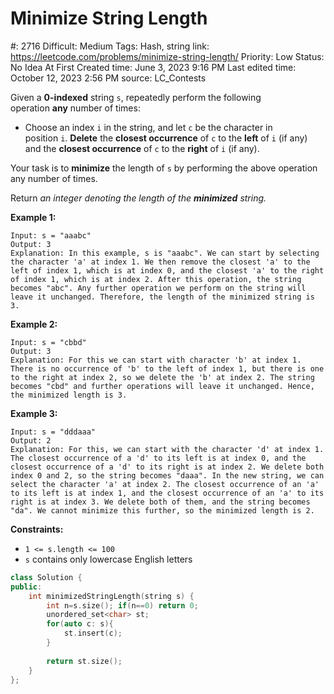 # Minimize String Length

#: 2716
Difficult: Medium
Tags: Hash, string
link: https://leetcode.com/problems/minimize-string-length/
Priority: Low
Status: No Idea At First
Created time: June 3, 2023 9:16 PM
Last edited time: October 12, 2023 2:56 PM
source: LC_Contests

Given a **0-indexed** string `s`, repeatedly perform the following operation **any** number of times:

- Choose an index `i` in the string, and let `c` be the character in position `i`. **Delete** the **closest occurrence** of `c` to the **left** of `i` (if any) and the **closest occurrence** of `c` to the **right** of `i` (if any).

Your task is to **minimize** the length of `s` by performing the above operation any number of times.

Return *an integer denoting the length of the **minimized** string.*

**Example 1:**

```
Input: s = "aaabc"
Output: 3
Explanation: In this example, s is "aaabc". We can start by selecting the character 'a' at index 1. We then remove the closest 'a' to the left of index 1, which is at index 0, and the closest 'a' to the right of index 1, which is at index 2. After this operation, the string becomes "abc". Any further operation we perform on the string will leave it unchanged. Therefore, the length of the minimized string is 3.
```

**Example 2:**

```
Input: s = "cbbd"
Output: 3
Explanation: For this we can start with character 'b' at index 1. There is no occurrence of 'b' to the left of index 1, but there is one to the right at index 2, so we delete the 'b' at index 2. The string becomes "cbd" and further operations will leave it unchanged. Hence, the minimized length is 3.

```

**Example 3:**

```
Input: s = "dddaaa"
Output: 2
Explanation: For this, we can start with the character 'd' at index 1. The closest occurrence of a 'd' to its left is at index 0, and the closest occurrence of a 'd' to its right is at index 2. We delete both index 0 and 2, so the string becomes "daaa". In the new string, we can select the character 'a' at index 2. The closest occurrence of an 'a' to its left is at index 1, and the closest occurrence of an 'a' to its right is at index 3. We delete both of them, and the string becomes "da". We cannot minimize this further, so the minimized length is 2.

```

**Constraints:**

- `1 <= s.length <= 100`
- `s` contains only lowercase English letters

```cpp
class Solution {
public:
    int minimizedStringLength(string s) {
        int n=s.size(); if(n==0) return 0;
        unordered_set<char> st;
        for(auto c: s){
            st.insert(c);
        }
        
        return st.size();
    }
};
```